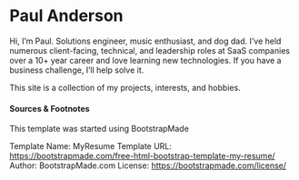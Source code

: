 
# Paul Anderson
Hi, I’m Paul. Solutions engineer, music enthusiast, and dog dad. I’ve held numerous client-facing, technical, and leadership roles at SaaS companies over a 10+ year career and love learning new technologies. If you have a business challenge, I’ll help solve it.

This site is a collection of my projects, interests, and hobbies.

#### Sources & Footnotes
This template was started using BootstrapMade

Template Name: MyResume
Template URL: https://bootstrapmade.com/free-html-bootstrap-template-my-resume/
Author: BootstrapMade.com
License: https://bootstrapmade.com/license/
